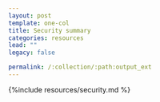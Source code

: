 ```yaml
---
layout: post
template: one-col
title: Security summary
categories: resources
lead: ""
legacy: false

permalink: /:collection/:path:output_ext
---
```



{%include resources/security.md %}
